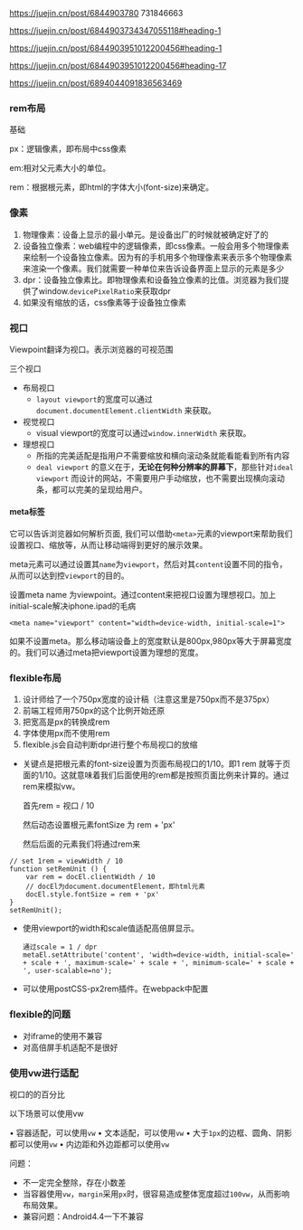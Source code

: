 https://juejin.cn/post/6844903780	731846663

https://juejin.cn/post/6844903734347055118#heading-1

https://juejin.cn/post/6844903951012200456#heading-1

https://juejin.cn/post/6844903951012200456#heading-17

https://juejin.cn/post/6894044091836563469

### rem布局

基础

px：逻辑像素，即布局中css像素

em:相对父元素大小的单位。

rem：根据根元素，即html的字体大小(font-size)来确定。



### 像素

1. 物理像素：设备上显示的最小单元。是设备出厂的时候就被确定好了的
2. 设备独立像素：web编程中的逻辑像素，即css像素。一般会用多个物理像素来绘制一个设备独立像素。因为有的手机用多个物理像素来表示多个物理像素来渲染一个像素。我们就需要一种单位来告诉设备界面上显示的元素是多少
3. dpr：设备独立像素比。即物理像素和设备独立像素的比值。浏览器为我们提供了window.`devicePixelRatio`来获取dpr
4. 如果没有缩放的话，css像素等于设备独立像素



### 视口

Viewpoint翻译为视口。表示浏览器的可视范围

三个视口

* 布局视口
  * `layout viewport`的宽度可以通过 `document.documentElement.clientWidth` 来获取。
* 视觉视口
  * visual viewport的宽度可以通过`window.innerWidth` 来获取。
* 理想视口
  * 所指的完美适配是指用户不需要缩放和横向滚动条就能看能看到所有内容
  * `deal viewport` 的意义在于，**无论在何种分辨率的屏幕下**，那些针对`ideal viewport` 而设计的网站，不需要用户手动缩放，也不需要出现横向滚动条，都可以完美的呈现给用户。

#### meta标签

它可以告诉浏览器如何解析页面, 我们可以借助`<meta>`元素的viewport来帮助我们设置视口、缩放等，从而让移动端得到更好的展示效果。

meta元素可以通过设置其`name`为`viewport`，然后对其`content`设置不同的指令，从而可以达到控`viewport`的目的。

设置meta name 为viewpoint。通过content来把视口设置为理想视口。加上initial-scale解决iphone.ipad的毛病

```
<meta name="viewport" content="width=device-width, initial-scale=1">
```

如果不设置meta。那么移动端设备上的宽度默认是800px,980px等大于屏幕宽度的。我们可以通过meta把viewport设置为理想的宽度。



### flexible布局

1. 设计师给了一个750px宽度的设计稿（注意这里是750px而不是375px）
2. 前端工程师用750px的这个比例开始还原
3. 把宽高是px的转换成rem
4. 字体使用px而不使用rem
5. flexible.js会自动判断dpr进行整个布局视口的放缩

* 关键点是把根元素的font-size设置为页面布局视口的1/10。即1 rem 就等于页面的1/10。这就意味着我们后面使用的rem都是按照页面比例来计算的。通过rem来模拟vw。

  首先rem = 视口 / 10

  然后动态设置根元素fontSize 为 rem + 'px'

  然后后面的元素我们将通过rem来

```
// set 1rem = viewWidth / 10
function setRemUnit () {
    var rem = docEl.clientWidth / 10
    // docEl为document.documentElement，即html元素
    docEl.style.fontSize = rem + 'px'
}
setRemUnit();

```

* 使用viewport的width和scale值适配高倍屏显示。

  ```
  通过scale = 1 / dpr
  metaEl.setAttribute('content', 'width=device-width, initial-scale=' + scale + ', maximum-scale=' + scale + ', minimum-scale=' + scale + ', user-scalable=no'); 
  ```

* 可以使用postCSS-px2rem插件。在webpack中配置

### flexible的问题

* 对iframe的使用不兼容
* 对高倍屏手机适配不是很好



### 使用vw进行适配

视口的的百分比

以下场景可以使用vw	

• 容器适配，可以使用`vw`
• 文本适配，可以使用`vw`
• 大于`1px`的边框、圆角、阴影都可以使用`vw`
• 内边距和外边距都可以使用`vw`

问题：

* 不一定完全整除，存在小数差
* 当容器使用`vw`，`margin`采用`px`时，很容易造成整体宽度超过`100vw`，从而影响布局效果。
* 兼容问题：Android4.4一下不兼容





